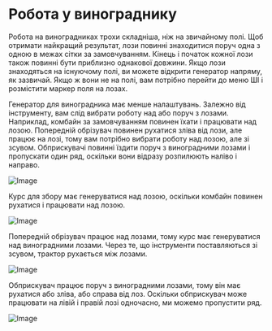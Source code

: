 # Робота у винограднику


Робота на виноградниках трохи складніша, ніж на звичайному полі.
Щоб отримати найкращий результат, лози повинні знаходитися поруч одна з одною в межах сітки за замовчуванням.
Кінець і початок кожної лози також повинні бути приблизно однакової довжини.
Якщо лози знаходяться на існуючому полі, ви можете відкрити генератор напряму, як зазвичай.
Якщо ж вони не на полі, вам потрібно перейти до меню ШІ і розмістити маркер поля на лозах.



Генератор для виноградника має менше налаштувань.
Залежно від інструменту, вам слід вибрати роботу над або поруч з лозами.
Наприклад, комбайн за замовчуванням повинен їхати і працювати над лозою.
     Попередній обрізувач повинен рухатися зліва від лози, але працює на лозі, тому вам потрібно вибрати роботу над лозою, але зі зсувом.
     Обприскувачі повинні їздити поруч з виноградними лозами і пропускати один ряд, оскільки вони відразу розпилюють наліво і направо.


![Image](images/vineworkgen_0_0_765_510.png)


Курс для збору має генеруватися над лозою, оскільки комбайн повинен рухатися і працювати над лозою.


![Image](images/vineworkharvest_0_0_765_510.png)


Попередній обрізувач працює над лозами, тому курс має генеруватися над виноградними лозами.
Через те, що інструменти поставляються зі зсувом, трактор рухається між лозами.


![Image](images/vineworkpruner_0_0_765_510.png)


Обприскувач працює поруч з виноградними лозами, тому він має рухатися або зліва, або справа від лоз.
Оскільки обприскувач може працювати на лівій і правій лозі одночасно, ми можемо пропустити ряд.


![Image](images/vineworkspray_0_0_765_510.png)

